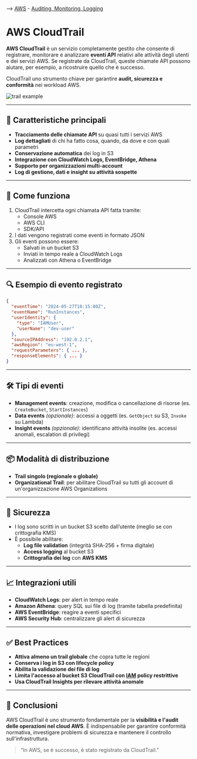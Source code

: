 
--> [AWS](/00-Intro/AWS.md)  -  [Auditing, Monitoring, Logging](/08-Auditing-Monitoring-Logging/Auditing-Monitoring-Logging.md)
# AWS CloudTrail

**AWS CloudTrail** è un servizio completamente gestito che consente di registrare, monitorare e analizzare **eventi API** relativi alle attività degli utenti e dei servizi AWS.  Se registrate da CloudTrail, queste chiamate API possono aiutare, per esempio, a ricostruire quello che è successo.

CloudTrail uno strumento chiave per garantire **audit, sicurezza e conformità** nei workload AWS.

![trail example](trail-example.png)

---

## 🧩 Caratteristiche principali

- **Tracciamento delle chiamate API** su quasi tutti i servizi AWS
- **Log dettagliati** di chi ha fatto cosa, quando, da dove e con quali parametri
- **Conservazione automatica** dei log in S3
- **Integrazione con CloudWatch Logs, EventBridge, Athena**
- **Supporto per organizzazioni multi-account**
- **Log di gestione, dati e insight su attività sospette**

---

## 🚀 Come funziona

1. CloudTrail intercetta ogni chiamata API fatta tramite:
   - Console AWS
   - AWS CLI
   - SDK/API
2. I dati vengono registrati come eventi in formato JSON
3. Gli eventi possono essere:
   - Salvati in un bucket S3
   - Inviati in tempo reale a CloudWatch Logs
   - Analizzati con Athena o EventBridge

---

## 🔍 Esempio di evento registrato

```json
{
  "eventTime": "2024-05-27T10:15:00Z",
  "eventName": "RunInstances",
  "userIdentity": {
    "type": "IAMUser",
    "userName": "dev-user"
  },
  "sourceIPAddress": "192.0.2.1",
  "awsRegion": "eu-west-1",
  "requestParameters": { ... },
  "responseElements": { ... }
}
```

---

## 🛠️ Tipi di eventi

- **Management events**: creazione, modifica o cancellazione di risorse (es. `CreateBucket`, `StartInstances`)
- **Data events** *(opzionale)*: accessi a oggetti (es. `GetObject` su S3, `Invoke` su Lambda)
- **Insight events** *(opzionale)*: identificano attività insolite (es. accessi anomali, escalation di privilegi)

---

## 📦 Modalità di distribuzione

- **Trail singolo (regionale o globale)**
- **Organizational Trail**: per abilitare CloudTrail su tutti gli account di un'organizzazione AWS Organizations

---

## 🔐 Sicurezza

- I log sono scritti in un bucket S3 scelto dall’utente (meglio se con crittografia KMS)
- È possibile abilitare:
  - **Log file validation** (integrità SHA-256 + firma digitale)
  - **Access logging** al bucket S3
  - **Crittografia dei log** con **AWS KMS**

---

## 📈 Integrazioni utili

- **CloudWatch Logs**: per alert in tempo reale
- **Amazon Athena**: query SQL sui file di log (tramite tabella predefinita)
- **AWS EventBridge**: reagire a eventi specifici
- **AWS Security Hub**: centralizzare gli alert di sicurezza

---

## ✅ Best Practices

- **Attiva almeno un trail globale** che copra tutte le regioni
- **Conserva i log in S3 con lifecycle policy**
- **Abilita la validazione dei file di log**
- **Limita l'accesso al bucket S3 CloudTrail con [IAM](/09-Sicurezza-Compliance-Governance/Sicurezza/AWS-IAM.md) policy restrittive**
- **Usa CloudTrail Insights per rilevare attività anomale**

---

## 📌 Conclusioni

AWS CloudTrail è uno strumento fondamentale per la **visibilità e l'audit delle operazioni nel cloud AWS**. È indispensabile per garantire conformità normativa, investigare problemi di sicurezza e mantenere il controllo sull'infrastruttura.

> “In AWS, se è successo, è stato registrato da CloudTrail.”
